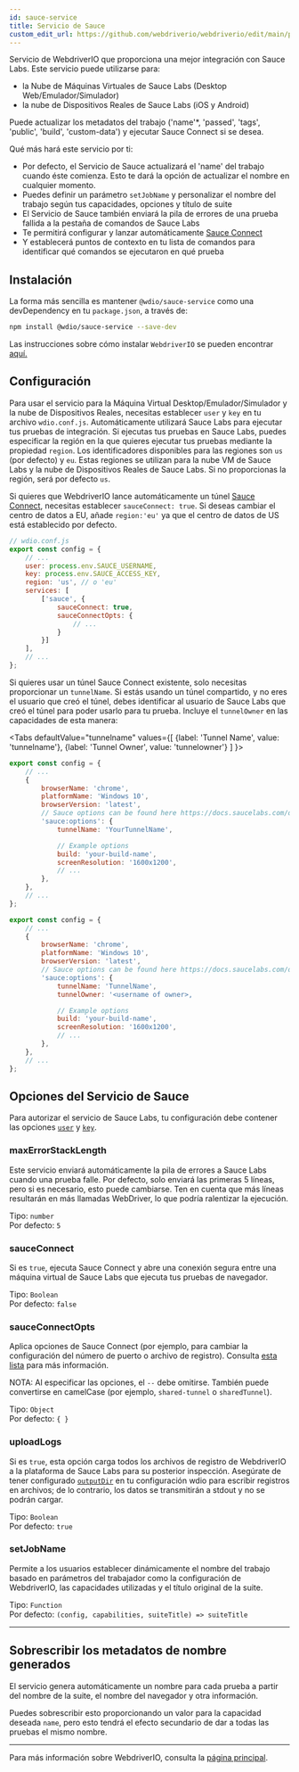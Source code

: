 ```yaml
---
id: sauce-service
title: Servicio de Sauce
custom_edit_url: https://github.com/webdriverio/webdriverio/edit/main/packages/wdio-sauce-service/README.md
---
```



Servicio de WebdriverIO que proporciona una mejor integración con Sauce Labs. Este servicio puede utilizarse para:

- la Nube de Máquinas Virtuales de Sauce Labs (Desktop Web/Emulador/Simulador)
- la nube de Dispositivos Reales de Sauce Labs (iOS y Android)

Puede actualizar los metadatos del trabajo ('name'*, 'passed', 'tags', 'public', 'build', 'custom-data') y ejecutar Sauce Connect si se desea.

Qué más hará este servicio por ti:

- Por defecto, el Servicio de Sauce actualizará el 'name' del trabajo cuando éste comienza. Esto te dará la opción de actualizar el nombre en cualquier momento.
- Puedes definir un parámetro `setJobName` y personalizar el nombre del trabajo según tus capacidades, opciones y título de suite
- El Servicio de Sauce también enviará la pila de errores de una prueba fallida a la pestaña de comandos de Sauce Labs
- Te permitirá configurar y lanzar automáticamente [Sauce Connect](https://docs.saucelabs.com/secure-connections/)
- Y establecerá puntos de contexto en tu lista de comandos para identificar qué comandos se ejecutaron en qué prueba

## Instalación

La forma más sencilla es mantener `@wdio/sauce-service` como una devDependency en tu `package.json`, a través de:

```sh
npm install @wdio/sauce-service --save-dev
```

Las instrucciones sobre cómo instalar `WebdriverIO` se pueden encontrar [aquí.](https://webdriver.io/docs/gettingstarted)

## Configuración

Para usar el servicio para la Máquina Virtual Desktop/Emulador/Simulador y la nube de Dispositivos Reales, necesitas establecer `user` y `key` en tu archivo `wdio.conf.js`. Automáticamente utilizará Sauce Labs para ejecutar tus pruebas de integración. Si ejecutas tus pruebas en Sauce Labs, puedes especificar la región en la que quieres ejecutar tus pruebas mediante la propiedad `region`. Los identificadores disponibles para las regiones son `us` (por defecto) y `eu`. Estas regiones se utilizan para la nube VM de Sauce Labs y la nube de Dispositivos Reales de Sauce Labs. Si no proporcionas la región, será por defecto `us`.

Si quieres que WebdriverIO lance automáticamente un túnel [Sauce Connect](https://docs.saucelabs.com/secure-connections/#sauce-connect-proxy), necesitas establecer `sauceConnect: true`. Si deseas cambiar el centro de datos a EU, añade `region:'eu'` ya que el centro de datos de US está establecido por defecto.

```js
// wdio.conf.js
export const config = {
    // ...
    user: process.env.SAUCE_USERNAME,
    key: process.env.SAUCE_ACCESS_KEY,
    region: 'us', // o 'eu'
    services: [
        ['sauce', {
            sauceConnect: true,
            sauceConnectOpts: {
                // ...
            }
        }]
    ],
    // ...
};
```

Si quieres usar un túnel Sauce Connect existente, solo necesitas proporcionar un `tunnelName`. Si estás usando un túnel compartido, y no eres el usuario que creó el túnel, debes identificar al usuario de Sauce Labs que creó el túnel para poder usarlo para tu prueba. Incluye el `tunnelOwner` en las capacidades de esta manera:

<Tabs
  defaultValue="tunnelname"
  values={[
    {label: 'Tunnel Name', value: 'tunnelname'},
    {label: 'Tunnel Owner', value: 'tunnelowner'}
  ]
}>
<TabItem value="tunnelname">

```js
export const config = {
    // ...
    {
        browserName: 'chrome',
        platformName: 'Windows 10',
        browserVersion: 'latest',
        // Sauce options can be found here https://docs.saucelabs.com/dev/test-configuration-options/
        'sauce:options': {
            tunnelName: 'YourTunnelName',

            // Example options
            build: 'your-build-name',
            screenResolution: '1600x1200',
            // ...
        },
    },
    // ...
};
```

</TabItem>
<TabItem value="tunnelowner">

```js
export const config = {
    // ...
    {
        browserName: 'chrome',
        platformName: 'Windows 10',
        browserVersion: 'latest',
        // Sauce options can be found here https://docs.saucelabs.com/dev/test-configuration-options/
        'sauce:options': {
            tunnelName: 'TunnelName',
            tunnelOwner: '<username of owner>,

            // Example options
            build: 'your-build-name',
            screenResolution: '1600x1200',
            // ...
        },
    },
    // ...
};
```

</TabItem>
</Tabs>

## Opciones del Servicio de Sauce

Para autorizar el servicio de Sauce Labs, tu configuración debe contener las opciones [`user`](https://webdriver.io/docs/options#user) y [`key`](https://webdriver.io/docs/options#key).

### maxErrorStackLength

Este servicio enviará automáticamente la pila de errores a Sauce Labs cuando una prueba falle. Por defecto, solo enviará las primeras 5 líneas, pero si es necesario, esto puede cambiarse. Ten en cuenta que más líneas resultarán en más llamadas WebDriver, lo que podría ralentizar la ejecución.

Tipo: `number`<br />
Por defecto: `5`

### sauceConnect

Si es `true`, ejecuta Sauce Connect y abre una conexión segura entre una máquina virtual de Sauce Labs que ejecuta tus pruebas de navegador.

Tipo: `Boolean`<br />
Por defecto: `false`

### sauceConnectOpts

Aplica opciones de Sauce Connect (por ejemplo, para cambiar la configuración del número de puerto o archivo de registro). Consulta [esta lista](https://docs.saucelabs.com/dev/cli/sauce-connect-5/run/) para más información.

NOTA: Al especificar las opciones, el `--` debe omitirse. También puede convertirse en camelCase (por ejemplo, `shared-tunnel` o `sharedTunnel`).

Tipo: `Object`<br />
Por defecto: `{ }`

### uploadLogs

Si es `true`, esta opción carga todos los archivos de registro de WebdriverIO a la plataforma de Sauce Labs para su posterior inspección. Asegúrate de tener configurado [`outputDir`](https://webdriver.io/docs/options#outputdir) en tu configuración wdio para escribir registros en archivos; de lo contrario, los datos se transmitirán a stdout y no se podrán cargar.

Tipo: `Boolean`<br />
Por defecto: `true`

### setJobName

Permite a los usuarios establecer dinámicamente el nombre del trabajo basado en parámetros del trabajador como la configuración de WebdriverIO, las capacidades utilizadas y el título original de la suite.

Tipo: `Function`<br />
Por defecto: `(config, capabilities, suiteTitle) => suiteTitle`

----

## Sobrescribir los metadatos de nombre generados

El servicio genera automáticamente un nombre para cada prueba a partir del nombre de la suite, el nombre del navegador y otra información.

Puedes sobrescribir esto proporcionando un valor para la capacidad deseada `name`, pero esto tendrá el efecto secundario de dar a todas las pruebas el mismo nombre.

----

Para más información sobre WebdriverIO, consulta la [página principal](https://webdriver.io).